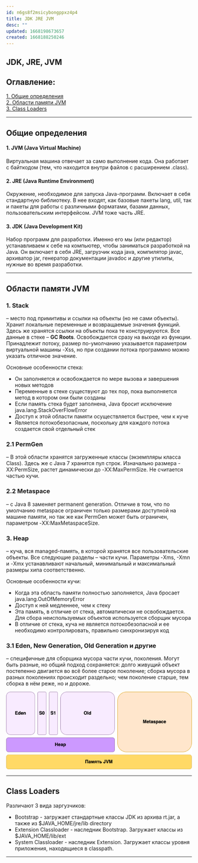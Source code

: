 ```yaml
---
id: n6gs8f2msicybongppxz4p4
title: JDK JRE JVM
desc: ""
updated: 1668198673657
created: 1668188250246
---
```


## JDK, JRE, JVM

## Оглавление:

[1. Общие определения](#общие-определения)   
[2. Области памяти JVM](#области-памяти-jvm)   
[3. Class Loaders](#class-loaders)

___

## Общие определения

#### 1. JVM (Java Virtual Machine)

Виртуальная машина отвечает за само выполнение кода. Она работает с байткодом (тем, что находится внутри файлов с расширением .class).

#### 2. JRE (Java Runtime Environment)

Окружение, необходимое для запуска Java-программ. Включает в себя стандартную библиотеку. В нее входят, как базовые пакеты lang, util, так и пакеты для работы с различными форматами, базами данных, пользовательским интерфейсом. JVM тоже часть JRE.

#### 3. JDK (Java Development Kit)

Набор программ для разработки. Именно его мы (или редактор) устанавливаем к себе на компьютер, чтобы заниматься разработкой на Java. Он включает в себя JRE, загрузчик кода java, компилятор javac, архиватор jar, генератор документации javadoc и другие утилиты, нужные во время разработки.

___

## Области памяти JVM

### 1. Stack 
– место под примитивы и ссылки на объекты (но не сами объекты). Хранит локальные переменные и возвращаемые значения функций. Здесь же хранятся ссылки на объекты пока те конструируются. Все данные в стеке – **GC Roots**. Освобождается сразу на выходе из функции. Принадлежит потоку, размер по-умолчанию указывается параметром виртуальной машины -Xss, но при создании потока программно можно указать отличное значение.

Основные особенности стека:
* Он заполняется и освобождается по мере вызова и завершения новых методов
* Переменные в стеке существуют до тех пор, пока выполняется метод в котором они были созданы
* Если память стека будет заполнена, Java бросит исключение java.lang.StackOverFlowError
* Доступ к этой области памяти осуществляется быстрее, чем к куче
* Является потокобезопасным, поскольку для каждого потока создается свой отдельный стек

### 2.1 PermGen 
– В этой области хранятся загруженные классы (экземпляры класса Class<T>). Здесь же с Java 7 хранится пул строк. Изначально размера -XX:PermSize, растет динамически до -XX:MaxPermSize. Не считается частью кучи.

### 2.2 Metaspace
– с Java 8 заменяет permanent generation. Отличие в том, что по умолчанию metaspace ограничен только размерами доступной на машине памяти, но так же как PermGen может быть ограничен, параметром -XX:MaxMetaspaceSize.

### 3. Heap
– куча, вся managed-память, в которой хранятся все пользовательские объекты. Все следующие разделы – части кучи. Параметры -Xms, -Xmn и -Xmx устанавливают начальный, минимальный и максимальный размеры хипа соответственно.

Основные особенности кучи:
* Когда эта область памяти полностью заполняется, Java бросает java.lang.OutOfMemoryError
* Доступ к ней медленнее, чем к стеку
* Эта память, в отличие от стека, автоматически не освобождается. Для сбора неиспользуемых объектов используется сборщик мусора
* В отличие от стека, куча не является потокобезопасной и ее необходимо контролировать, правильно синхронизируя код

### 3.1 Eden, New Generation, Old Generation и другие
– специфичные для сборщика мусора части кучи, поколения. Могут быть разные, но общий подход сохраняется: долго живущий объект постепенно двигается во всё более старое поколение; сборка мусора в разных поколениях происходит раздельно; чем поколение старше, тем сборка в нём реже, но и дороже.

!["JVM Schema"](assets/images/java-core-jvm-memory-types.png)

___

## Class Loaders

Различают 3 вида заргузчиков:

* Bootstrap - загружает стандартные классы JDK из архива rt.jar, а также из $JAVA_HOME/jre/lib directory
* Extension Classloader - наследник Bootstrap. Загружает классы из $JAVA_HOME/lib/ext
* System Classloader - наследник Extension. Загружает классы уровня приложения, находящиеся в classpath.

___